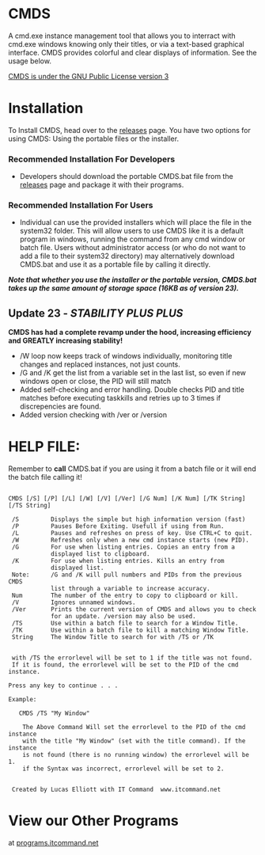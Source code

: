 # CMDS
A cmd.exe instance management tool that allows you to interract with cmd.exe windows knowing only their titles, or via a text-based graphical interface. CMDS provides colorful and clear displays of information. See the usage below.

[CMDS is under the GNU Public License version 3](https://github.com/ITCMD/CMDS/blob/master/License.txt)
# Installation

To Install CMDS, head over to the [releases](https://github.com/ITCMD/CMDS/releases) page. You have two options for using CMDS: Using the portable files or the installer.

### Recommended Installation For Developers
- Developers should download the portable CMDS.bat file from the [releases](https://github.com/ITCMD/CMDS/releases) page and package it with their programs.

### Recommended Installation For Users
- Individual can use the provided installers which will place the file in the system32 folder. This will allow users to use CMDS like it is a default program in windows, running the command from any cmd window or batch file. Users without administrator access (or who do not want to add a file to their system32 directory) may alternatively download CMDS.bat and use it as a portable file by calling it directly.

***Note that whether you use the installer or the portable version, CMDS.bat takes up the same amount of storage space (16KB as of version 23).***

## Update 23 - *STABILITY PLUS PLUS*
**CMDS has had a complete revamp under the hood, increasing efficiency and GREATLY increasing stability!**
- /W loop now keeps track of windows individually, monitoring title changes and replaced instances, not just counts.
- /G and /K get the list from a variable set in the last list, so even if new windows open or close, the PID will still match
- Added self-checking and error handling. Double checks PID and title matches before executing taskkills and retries up to 3 times if discrepencies are found.
- Added version checking with /ver or /version


# HELP FILE:
Remember to **call** CMDS.bat if you are using it from a batch file or it will end the batch file calling it!
```CMDS Command Prompt Window Lister by IT Command

CMDS [/S] [/P] [/L] [/W] [/V] [/Ver] [/G Num] [/K Num] [/TK String] [/TS String]

 /S         Displays the simple but high information version (fast)
 /P         Pauses Before Exiting. Usefull if using from Run.
 /L         Pauses and refreshes on press of key. Use CTRL+C to quit.
 /W         Refreshes only when a new cmd instance starts (new PID).
 /G         For use when listing entries. Copies an entry from a
            displayed list to clipboard.
 /K         For use when listing entries. Kills an entry from
            displayed list.
 Note:      /G and /K will pull numbers and PIDs from the previous CMDS
            list through a variable to increase accuracy.
 Num        The number of the entry to copy to clipboard or kill.
 /V         Ignores unnamed windows.
 /Ver       Prints the current version of CMDS and allows you to check
            for an update. /version may also be used.
 /TS        Use within a batch file to search for a Window Title.
 /TK        Use within a batch file to kill a matching Window Title.
 String     The Window Title to search for with /TS or /TK


 with /TS the errorlevel will be set to 1 if the title was not found.
 If it is found, the errorlevel will be set to the PID of the cmd instance.

Press any key to continue . . .

Example:

   CMDS /TS "My Window"

    The Above Command Will set the errorlevel to the PID of the cmd instance
    with the title "My Window" (set with the title command). If the instance
    is not found (there is no running window) the errorlevel will be 1.
    if the Syntax was incorrect, errorlevel will be set to 2.


 Created by Lucas Elliott with IT Command  www.itcommand.net
 ```

# View our Other Programs
at [programs.itcommand.net](https://programs.itcommand.net)
